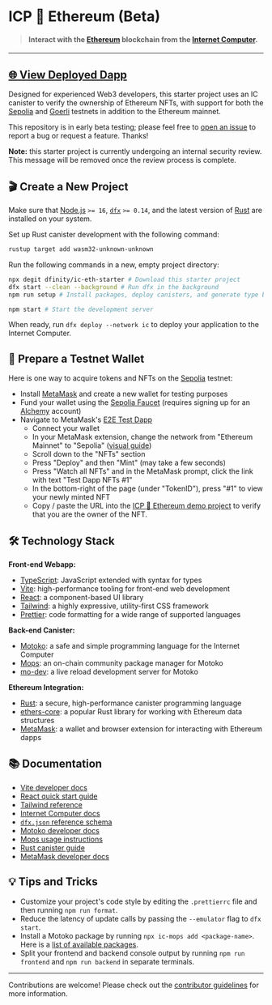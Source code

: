 # ICP 🔗 Ethereum (Beta)

> #### Interact with the [Ethereum](https://ethereum.org/) blockchain from the [Internet Computer](https://internetcomputer.org/).

---

## [🌐  View Deployed Dapp](https://xm3ir-rqaaa-aaaap-abhqq-cai.icp0.io/)

Designed for experienced Web3 developers, this starter project uses an IC canister to verify the ownership of Ethereum NFTs, with support for both the [Sepolia](https://www.alchemy.com/overviews/sepolia-testnet) and [Goerli](https://goerli.net/) testnets in addition to the Ethereum mainnet.

This repository is in early beta testing; please feel free to [open an issue](https://github.com/dfinity/ic-eth-starter/issues) to report a bug or request a feature. Thanks!

**Note:** this starter project is currently undergoing an internal security review. This message will be removed once the review process is complete.

## 🎬 Create a New Project

Make sure that [Node.js](https://nodejs.org/en/) `>= 16`, [`dfx`](https://internetcomputer.org/docs/current/developer-docs/build/install-upgrade-remove) `>= 0.14`, and the latest version of [Rust](https://www.rust-lang.org/tools/install) are installed on your system.

Set up Rust canister development with the following command:

```sh
rustup target add wasm32-unknown-unknown
```

Run the following commands in a new, empty project directory:

```sh
npx degit dfinity/ic-eth-starter # Download this starter project
dfx start --clean --background # Run dfx in the background
npm run setup # Install packages, deploy canisters, and generate type bindings

npm start # Start the development server
```

When ready, run `dfx deploy --network ic` to deploy your application to the Internet Computer.

## 🔌 Prepare a Testnet Wallet

Here is one way to acquire tokens and NFTs on the [Sepolia](https://www.alchemy.com/overviews/sepolia-testnet) testnet:

- Install [MetaMask](https://metamask.io/) and create a new wallet for testing purposes
- Fund your wallet using the [Sepolia Faucet](https://sepoliafaucet.com/) (requires signing up for an [Alchemy](https://www.alchemy.com/) account)
- Navigate to MetaMask's [E2E Test Dapp](https://metamask.github.io/test-dapp/)
  - Connect your wallet
  - In your MetaMask extension, change the network from "Ethereum Mainnet" to "Sepolia" ([visual guide](https://support.metamask.io/hc/en-us/articles/13946422437147-How-to-view-testnets-in-MetaMask))
  - Scroll down to the "NFTs" section
  - Press "Deploy" and then "Mint" (may take a few seconds)
  - Press "Watch all NFTs" and in the MetaMask prompt, click the link with text "Test Dapp NFTs #1"
  - In the bottom-right of the page (under "TokenID"), press "#1" to view your newly minted NFT
  - Copy / paste the URL into the [ICP 🔗 Ethereum demo project](https://xm3ir-rqaaa-aaaap-abhqq-cai.icp0.io/verify) to verify that you are the owner of the NFT. 

## 🛠️ Technology Stack

**Front-end Webapp:**
- [TypeScript](https://www.typescriptlang.org/): JavaScript extended with syntax for types
- [Vite](https://vitejs.dev/): high-performance tooling for front-end web development
- [React](https://reactjs.org/): a component-based UI library
- [Tailwind](https://tailwindcss.com/): a highly expressive, utility-first CSS framework
- [Prettier](https://prettier.io/): code formatting for a wide range of supported languages

**Back-end Canister:**
- [Motoko](https://github.com/dfinity/motoko#readme): a safe and simple programming language for the Internet Computer
- [Mops](https://mops.one): an on-chain community package manager for Motoko
- [mo-dev](https://github.com/dfinity/motoko-dev-server#readme): a live reload development server for Motoko

**Ethereum Integration:**
- [Rust](https://www.rust-lang.org/): a secure, high-performance canister programming language
- [ethers-core](https://github.com/gakonst/ethers-rs): a popular Rust library for working with Ethereum data structures
- [MetaMask](https://metamask.io/): a wallet and browser extension for interacting with Ethereum dapps

## 📚 Documentation

- [Vite developer docs](https://vitejs.dev/guide/)
- [React quick start guide](https://react.dev/learn)
- [Tailwind reference](https://v2.tailwindcss.com/docs)
- [Internet Computer docs](https://internetcomputer.org/docs/current/developer-docs/ic-overview)
- [`dfx.json` reference schema](https://internetcomputer.org/docs/current/references/dfx-json-reference/)
- [Motoko developer docs](https://internetcomputer.org/docs/current/developer-docs/build/cdks/motoko-dfinity/motoko/)
- [Mops usage instructions](https://j4mwm-bqaaa-aaaam-qajbq-cai.ic0.app/#/docs/install)
- [Rust canister guide](https://internetcomputer.org/docs/current/developer-docs/backend/rust/)
- [MetaMask developer docs](https://docs.metamask.io/)

## 💡 Tips and Tricks

- Customize your project's code style by editing the `.prettierrc` file and then running `npm run format`.
- Reduce the latency of update calls by passing the `--emulator` flag to `dfx start`.
- Install a Motoko package by running `npx ic-mops add <package-name>`. Here is a [list of available packages](https://mops.one/).
- Split your frontend and backend console output by running `npm run frontend` and `npm run backend` in separate terminals.

---

Contributions are welcome! Please check out the [contributor guidelines](https://github.com/dfinity/ic-eth-starter/blob/main/.github/CONTRIBUTING.md) for more information.
